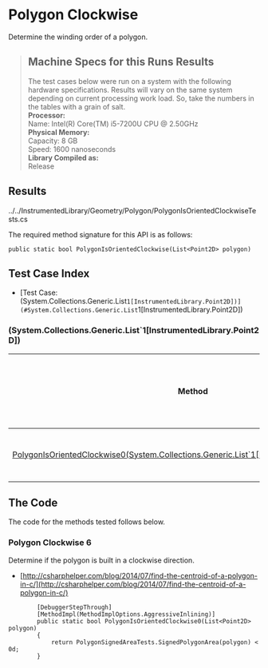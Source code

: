# Polygon Clockwise

Determine the winding order of a polygon.

> ## Machine Specs for this Runs Results
> The test cases below were run on a system with the following hardware specifications. Results will vary on the same system depending on current processing work load. So, take the numbers in the tables with a grain of salt.  
> **Processor:**  
> Name: Intel(R) Core(TM) i5-7200U CPU @ 2.50GHz  
  > **Physical Memory:**  
> Capacity: 8 GB  
> Speed: 1600 nanoseconds  
  > **Library Compiled as:**  
> Release  

## Results

../../InstrumentedLibrary/Geometry/Polygon/PolygonIsOrientedClockwiseTests.cs

The required method signature for this API is as follows:

```CSharp
public static bool PolygonIsOrientedClockwise(List<Point2D> polygon)
```

## Test Case Index

- [Test Case: (System.Collections.Generic.List`1[InstrumentedLibrary.Point2D])](#System.Collections.Generic.List`1[InstrumentedLibrary.Point2D])

### (System.Collections.Generic.List`1[InstrumentedLibrary.Point2D])

| Method | Results (Actual, Expected) | Time (Trials, Elapsed time, Average running time) | Notes |
|---|---|---|---|
| [PolygonIsOrientedClockwise0(System.Collections.Generic.List`1[InstrumentedLibrary.Point2D])](#Polygon-Clockwise-6) | True == True | 1000 in 2 ms. 0.002 ms. average | polygon. |

## The Code

The code for the methods tested follows below.

### Polygon Clockwise 6

Determine if the polygon is built in a clockwise direction.  
- [http://csharphelper.com/blog/2014/07/find-the-centroid-of-a-polygon-in-c/](http://csharphelper.com/blog/2014/07/find-the-centroid-of-a-polygon-in-c/)

```CSharp
        [DebuggerStepThrough]
        [MethodImpl(MethodImplOptions.AggressiveInlining)]
        public static bool PolygonIsOrientedClockwise0(List<Point2D> polygon)
        {
            return PolygonSignedAreaTests.SignedPolygonArea(polygon) < 0d;
        }
```

